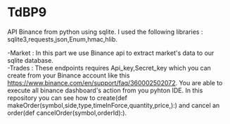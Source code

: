 # TdBP9

API Binance from python using sqlite.
I used the following libraries : sqlite3,requests,json,Enum,hmac,hlib.

-Market : In this part we use Binance api to extract market's data to our sqlite database.             
-Trades : These endpoints requires Api_key,Secret_key which you can create from your Binance account like this https://www.binance.com/en/support/faq/360002502072.
          You are able to execute all binance dashboard's action from you pyhton IDE. 
          In this repository you can see how to create(def makeOrder(symbol,side,type,timeInForce,quantity,price,):) and cancel an order(def cancelOrder(symbol,orderId):).
